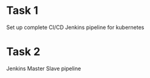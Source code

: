 # Task 1
Set up complete CI/CD Jenkins pipeline for kubernetes
# Task 2
Jenkins Master Slave pipeline
